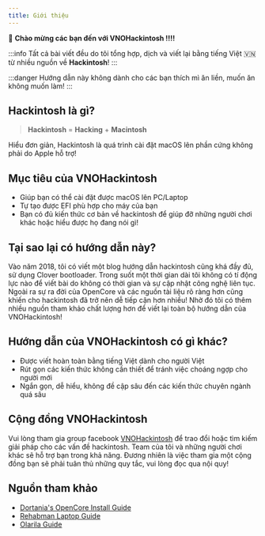 ```yaml
---
title: Giới thiệu 
---
```


:wave: **Chào mừng các bạn đến với VNOHackintosh !!!!**

:::info
Tất cả bài viết đều do tôi tổng hợp, dịch và viết lại bằng tiếng Việt 🇻🇳  từ nhiều nguồn về **Hackintosh**!
:::

:::danger
Hướng dẫn này không dành cho các bạn thích mì ăn liền, muốn ăn không muốn làm!
:::

## Hackintosh là gì?

> **Hackintosh** = **Hacking** + **Macintosh**

Hiểu đơn giản, Hackintosh là quá trình cài đặt macOS lên phần cứng không phải do Apple hỗ trợ!

## Mục tiêu của VNOHackintosh

+ Giúp bạn có thể cài đặt được macOS lên PC/Laptop
+ Tự tạo được EFI phù hợp cho máy của bạn
+ Bạn có đủ kiến thức cơ bản về hackintosh để giúp đỡ những người chơi khác hoặc hiểu được họ đang nói gì!

## Tại sao lại có hướng dẫn này?

Vào năm 2018, tôi có viết một blog hướng dẫn hackintosh cũng khá đầy đủ, sử dụng Clover bootloader. Trong suốt một thời gian dài tôi không có tí động lực nào để viết bài do không có thời gian và sự cập nhật công nghệ liên tục. Ngoài ra sự ra đời của OpenCore và các nguồn tài liệu rõ ràng hơn cũng khiến cho hackintosh đã trở nên dễ tiếp cận hơn nhiều! Nhờ đó tôi có thêm nhiều nguồn tham khảo chất lượng hơn để viết lại toàn bộ hướng dẫn của VNOHackintosh!

## Hướng dẫn của VNOHackintosh có gì khác?

+ Được viết hoàn toàn bằng tiếng Việt dành cho người Việt
+ Rút gọn các kiến thức không cần thiết để tránh việc choáng ngợp cho người mới
+ Ngắn gọn, dễ hiểu, không đề cập sâu đến các kiến thức chuyên ngành quá sâu

## Cộng đồng VNOHackintosh

Vui lòng tham gia group facebook [VNOHackintosh](https://www.facebook.com/groups/vnohackintosh) để trao đổi hoặc tìm kiếm giải pháp cho các vấn đề hackintosh. Team của tôi và những người chơi khác sẽ hỗ trợ bạn trong khả năng. Đương nhiên là việc tham gia một cộng đồng bạn sẽ phải tuân thủ những quy tắc, vui lòng đọc qua nội quy!

## Nguồn tham khảo

+ [Dortania's OpenCore Install Guide](https://dortania.github.io/OpenCore-Install-Guide/)
+ [Rehabman Laptop Guide](https://www.tonymacx86.com/threads/guide-booting-the-os-x-installer-on-laptops-with-clover.148093/)
+ [Olarila Guide](https://www.olarila.com/topic/20908-guide-easy-fast-and-perfect-hackintosh-vanilla-step-by-step-clover-and-opencore-bootloader/)

